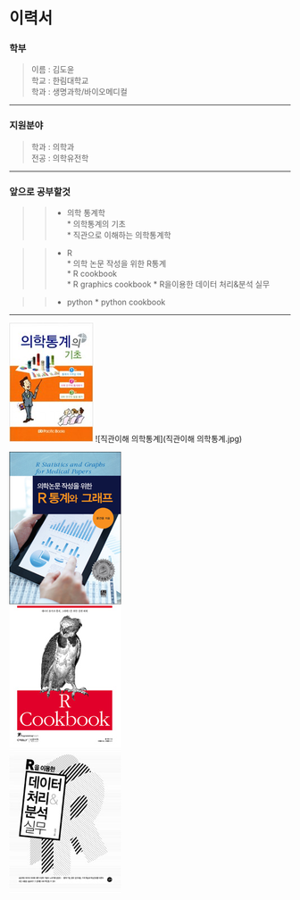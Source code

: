 이력서
==========
### 학부
> 이름 : 김도윤  
> 학교 : 한림대학교  
> 학과 : 생명과학/바이오메디컬
--------------  
### 지원분야
> 학과 : 의학과  
> 전공 : 의학유전학
--------------  
### 앞으로 공부할것
>> * 의학 통계학  
    * 의학통계의 기초  
    * 직관으로 이해하는 의학통계학  
      
>> * R  
    * 의학 논문 작성을 위한 R통계     
    * R cookbook  
    * R graphics cookbook
    * R을이용한 데이터 처리&분석 실무  
       
>> * python
    * python cookbook
------------------
![의학통계의 기초](의학통계기초.jpg) 
![직관이해 의학통계](직관이해 의학통계.jpg)  

![의학 논문 작성을 위한 R통계학](의학논문작성R통계그래프.jpg)  
![R cook book](Rcookbook.jpg)  
![R데이터처리](R데이터처리.jpg)
